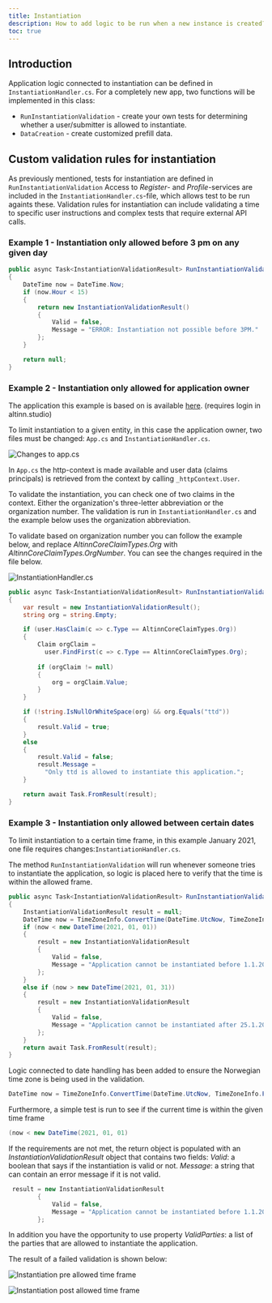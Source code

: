 ```yaml
---
title: Instantiation
description: How to add logic to be run when a new instance is created?
toc: true
---
```


## Introduction

Application logic connected to instantiation can be defined in `InstantiationHandler.cs`. For a completely new app, two functions will be implemented in this class:

 - `RunInstantiationValidation` - create your own tests for determining whether a user/submitter is allowed to instantiate.
 - `DataCreation` - create customized prefill data.

## Custom validation rules for instantiation
As previously mentioned, tests for instantiation are defined in `RunInstantiationValidation`
Access to _Register_- and _Profile_-services are included in the `InstantiationHandler.cs`-file, which allows test to be run againts these.
Validation rules for instantiation can include validating a time to specific user instructions and complex tests that require external API calls.


### Example 1 - Instantiation only allowed before 3 pm on any given day

```C# {hl_lines=[4]}
public async Task<InstantiationValidationResult> RunInstantiationValidation(Instance instance)
{
    DateTime now = DateTime.Now;
    if (now.Hour < 15)
    {
        return new InstantiationValidationResult()
        {
            Valid = false,
            Message = "ERROR: Instantiation not possible before 3PM."
        };
    }

    return null;
}
```

### Example 2 - Instantiation only allowed for application owner

The application this example is based on is available [here](https://altinn.studio/repos/ttd/example-app-1).
(requires login in altinn.studio)

To limit instantiation to a given entity, in this case the application owner, 
two files must be changed: `App.cs` and `InstantiationHandler.cs`. 

![Changes to app.cs](instatiation-example-2-appcs.PNG "Changes to app.cs")

In `App.cs` the http-context is made available and
user data (claims principals) is retrieved from the context by calling ```_httpContext.User```.

To validate the instantiation, you can check one of two claims in the context.
Either the organization's three-letter abbreviation or the organization number.
The validation is run in `InstantiationHandler.cs` and the example below uses the organization abbreviation.

To validate based on organization number you can follow the example below,
and replace *AltinnCoreClaimTypes&#46;Org* with *AltinnCoreClaimTypes.OrgNumber*.
You can see the changes required in the file below. 

![InstantiationHandler.cs](instatiation-example-2-instantiationhandler.PNG "Changes to instantiationHandler.cs")


```C#
public async Task<InstantiationValidationResult> RunInstantiationValidation(Instance instance, ClaimsPrincipal user)
{
    var result = new InstantiationValidationResult();
    string org = string.Empty;

    if (user.HasClaim(c => c.Type == AltinnCoreClaimTypes.Org))
    {
        Claim orgClaim =
          user.FindFirst(c => c.Type == AltinnCoreClaimTypes.Org);
          
        if (orgClaim != null)
        {
            org = orgClaim.Value;
        }
    }

    if (!string.IsNullOrWhiteSpace(org) && org.Equals("ttd"))
    {
        result.Valid = true;
    }
    else
    {
        result.Valid = false;
        result.Message =
          "Only ttd is allowed to instantiate this application.";
    }

    return await Task.FromResult(result);
}
```
### Example 3 - Instantiation only allowed between certain dates

To limit instantiation to a certain time frame, in this example January 2021, 
one file requires changes:`InstantiationHandler.cs`. 

The method `RunInstantiationValidation` will run whenever someone tries to instantiate the application,
so logic is placed here to verify that the time is within the allowed frame.

```cs
public async Task<InstantiationValidationResult> RunInstantiationValidation(Instance instance)
{
    InstantiationValidationResult result = null;
    DateTime now = TimeZoneInfo.ConvertTime(DateTime.UtcNow, TimeZoneInfo.FindSystemTimeZoneById("Central European Standard Time"));
    if (now < new DateTime(2021, 01, 01))
    {
        result = new InstantiationValidationResult
        {
            Valid = false,
            Message = "Application cannot be instantiated before 1.1.2021"
        };
    }
    else if (now > new DateTime(2021, 01, 31))
    {
        result = new InstantiationValidationResult
        {
            Valid = false,
            Message = "Application cannot be instantiated after 25.1.2021"
        };
    }
    return await Task.FromResult(result);
}
```

Logic connected to date handling has been added to ensure the Norwegian time zone
is being used in the validation. 

```cs
DateTime now = TimeZoneInfo.ConvertTime(DateTime.UtcNow, TimeZoneInfo.FindSystemTimeZoneById("Central European Standard Time"));
```

Furthermore, a simple test is run to see if the current time is within the given time frame

```cs
(now < new DateTime(2021, 01, 01)
```

If the requirements are not met, the return object is populated with an _InstantiationValidationResult_ object that contains two fields:
_Valid_: a boolean that says if the instantiation is valid or not.
_Message_: a string that can contain an error message if it is not valid.


```cs
 result = new InstantiationValidationResult
        {
            Valid = false,
            Message = "Application cannot be instantiated before 1.1.2021"
        };
```

In addition you have the opportunity to use property
_ValidParties_: a list of the parties that are allowed to instantiate the application.

The result of a failed validation is shown below:

![Instantiation pre allowed time frame](instantiation-validation-before-date.png "Instantiation pre allowed time frame")

![Instantiation post allowed time frame](instantiation-validation-after-date.png "Instantiation post allowed time frame")




